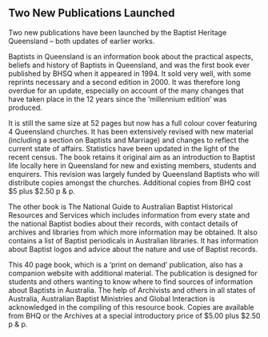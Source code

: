 ## Two New Publications Launched

Two new publications have been launched by the Baptist Heritage Queensland – both updates of earlier works.

Baptists in Queensland is an information book about the practical aspects, beliefs and history of Baptists in Queensland, and was the first book ever published by BHSQ when it appeared in 1994. It sold very well, with some reprints necessary and a second edition in 2000. It was therefore long overdue for an update, especially on account of the many changes that have taken place in the 12 years since the ‘millennium edition’ was produced.

It is still the same size at 52 pages but now has a full colour cover featuring 4 Queensland churches. It has been extensively revised with new material (including a section on Baptists and Marriage) and changes to reflect the current state of affairs. Statistics have been updated in the light of the recent census. The book retains it original aim as an introduction to Baptist life locally here in Queensland for new and existing members, students and enquirers. This revision was largely funded by Queensland Baptists who will distribute copies amongst the churches. Additional copies from BHQ cost $5 plus $2.50 p & p.

The other book is The National Guide to Australian Baptist Historical Resources and Services which includes information from every state and the national Baptist bodies about their records, with contact details of archives and libraries from which more information may be obtained. It also contains a list of Baptist periodicals in Australian libraries. It has information about Baptist logos and advice about the nature and use of Baptist records.

This 40 page book, which is a ‘print on demand’ publication, also has a companion website with additional material. The publication is designed for students and others wanting to know where to find sources of information about Baptists in Australia. The help of Archivists and others in all states of Australia, Australian Baptist Ministries and Global Interaction is acknowledged in the compiling of this resource book. Copies are available from BHQ or the Archives at a special introductory price of $5.00 plus $2.50 p & p.

 